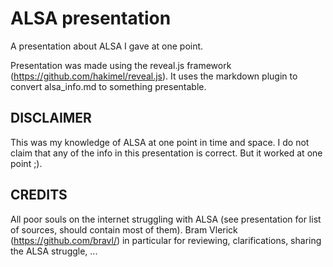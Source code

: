 # ALSA presentation

A presentation about ALSA I gave at one point.

Presentation was made using the reveal.js framework (https://github.com/hakimel/reveal.js).
It uses the markdown plugin to convert alsa_info.md to something presentable.

## DISCLAIMER
This was my knowledge of ALSA at one point in time and space.
I do not claim that any of the info in this presentation is correct.
But it worked at one point ;).

## CREDITS
All poor souls on the internet struggling with ALSA (see presentation for list of sources, should contain most of them).
Bram Vlerick (https://github.com/bravl/) in particular for reviewing, clarifications, sharing the ALSA struggle, ...
